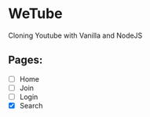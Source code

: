 # WeTube

Cloning Youtube with Vanilla and NodeJS

## Pages:

- [ ] Home
- [ ] Join
- [ ] Login
- [x] Search
